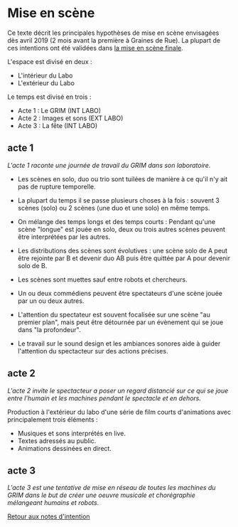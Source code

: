 Mise en scène
=============

Ce texte décrit les principales hypothèses de mise en scène envisagées dès avril 2019 (2 mois avant la première à Graines de Rue). La plupart de ces intentions ont été validées dans [la mise en scène finale](/contenu/scenes/deroule).

L'espace est divisé en deux :
- L'intérieur du Labo
- L'extérieur du Labo

Le temps est divisé en trois :
- Acte 1 : Le GRIM (INT LABO)
- Acte 2 : Images et sons (EXT LABO)
- Acte 3 : La fête (INT LABO)

## acte 1

*L'acte 1 raconte une journée de travail du GRIM dans son laboratoire.*

- Les scènes en solo, duo ou trio sont tuilées de manière à ce qu'il n'y ait pas de rupture temporelle.

- La plupart du temps il se passe plusieurs choses à la fois : souvent 3 scènes (solo) ou 2 scènes (une duo et une solo) en même temps.

- On mélange des temps longs et des temps courts : Pendant qu'une scène "longue" est jouée en solo, deux ou trois autres scènes peuvent être interprétées par les autres.

- Les distributions des scènes sont évolutives : une scène solo de A peut être rejointe par B et devenir duo AB puis être quittée par A pour devenir solo de B.

- Les scènes sont muettes sauf entre robots et chercheurs.

- Un ou deux commédiens peuvent être spectateurs d'une scène jouée par un ou deux autres.

- L'attention du spectateur est souvent focalisée sur une scène "au premier plan", mais peut être détournée par un évènement qui se joue dans "la profondeur".

- Le travail sur le sound design et les ambiances sonores aide à guider l'attention du spectacteur sur des actions précises.

## acte 2

*L'acte 2 invite le spectacteur a poser un regard distancié sur ce qui se joue entre l'humain et les machines pendant le spectacle et en dehors.*

Production à l'extérieur du labo d'une série de film courts d'animations avec principalement trois éléments :
- Musiques et sons interprétés en live.
- Textes adressés au public.
- Animations dessinées en direct.

## acte 3

*L'acte 3 est une tentative de mise en réseau de toutes les machines du GRIM dans le but de créer une oeuvre musicale et chorégraphie mélangeant humains et robots.*

[Retour aux notes d'intention](.)
